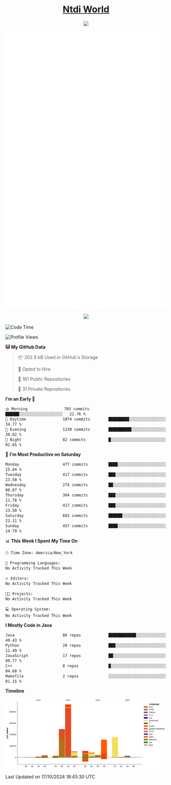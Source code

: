 <h1 align="center"><a href="https://www.ntdi.world">Ntdi World</a></h1>
<p align="center">
  <a href="https://github.com/n-tdi"><img src="https://readme-typing-svg.herokuapp.com?lines=FullStack+Developer;Web+Developer;Open-Source+Enthusiast;Java+Developer;Spigot-API%20Developer;&center=true&width=500&height=50"></a>
</p>

<div align="center">
  <img src="/github-metrics.svg"></img>
  
  <img src="https://komarev.com/ghpvc/?username=n-tdi&color=green"></img>
</div>

<!-- May use later.. idk -->
<!-- <a href="http://www.github.com/n-tdi"><img src="https://github-readme-stats.vercel.app/api?username=n-tdi&show_icons=true&hide=&count_private=true&title_color=0891b2&text_color=ffffff&icon_color=0891b2&bg_color=1c1917&hide_border=true&show_icons=true" alt="n-tdi's GitHub stats" /></a> -->

<!--START_SECTION:waka-->
![Code Time](http://img.shields.io/badge/Code%20Time-324%20hrs%2046%20mins-blue)

![Profile Views](http://img.shields.io/badge/Profile%20Views-8-blue)

**🐱 My GitHub Data** 

> 📦 202.9 kB Used in GitHub's Storage 
 > 
> 💼 Opted to Hire
 > 
> 📜 161 Public Repositories 
 > 
> 🔑 31 Private Repositories 
 > 
**I'm an Early 🐤** 

```text
🌞 Morning                703 commits         ██████░░░░░░░░░░░░░░░░░░░   22.76 % 
🌆 Daytime                1074 commits        █████████░░░░░░░░░░░░░░░░   34.77 % 
🌃 Evening                1230 commits        ██████████░░░░░░░░░░░░░░░   39.82 % 
🌙 Night                  82 commits          █░░░░░░░░░░░░░░░░░░░░░░░░   02.65 % 
```
📅 **I'm Most Productive on Saturday** 

```text
Monday                   477 commits         ████░░░░░░░░░░░░░░░░░░░░░   15.44 % 
Tuesday                  417 commits         ███░░░░░░░░░░░░░░░░░░░░░░   13.50 % 
Wednesday                274 commits         ██░░░░░░░░░░░░░░░░░░░░░░░   08.87 % 
Thursday                 364 commits         ███░░░░░░░░░░░░░░░░░░░░░░   11.78 % 
Friday                   417 commits         ███░░░░░░░░░░░░░░░░░░░░░░   13.50 % 
Saturday                 683 commits         ██████░░░░░░░░░░░░░░░░░░░   22.11 % 
Sunday                   457 commits         ████░░░░░░░░░░░░░░░░░░░░░   14.79 % 
```


📊 **This Week I Spent My Time On** 

```text
🕑︎ Time Zone: America/New_York

💬 Programming Languages: 
No Activity Tracked This Week

🔥 Editors: 
No Activity Tracked This Week

🐱‍💻 Projects: 
No Activity Tracked This Week

💻 Operating System: 
No Activity Tracked This Week
```

**I Mostly Code in Java** 

```text
Java                     86 repos            ████████████░░░░░░░░░░░░░   49.43 % 
Python                   20 repos            ███░░░░░░░░░░░░░░░░░░░░░░   11.49 % 
JavaScript               17 repos            ██░░░░░░░░░░░░░░░░░░░░░░░   09.77 % 
C++                      8 repos             █░░░░░░░░░░░░░░░░░░░░░░░░   04.60 % 
Makefile                 2 repos             ░░░░░░░░░░░░░░░░░░░░░░░░░   01.15 % 
```



**Timeline**

![Lines of Code chart](https://raw.githubusercontent.com/n-tdi/n-tdi/main/assets/bar_graph.png)


 Last Updated on 17/10/2024 18:45:30 UTC
<!--END_SECTION:waka-->
